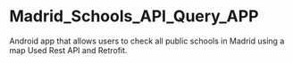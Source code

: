 # Madrid_Schools_API_Query_APP

Android app that allows users to check all public schools in Madrid using a map
Used Rest API and Retrofit.

